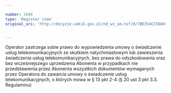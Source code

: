 ```yaml
---

number: 2048
type: 'Register item'
original_uri: 'http://decyzje.uokik.gov.pl/nd_wz_um.nsf/0/7BE354CC5DA94591C12577C30041F8B3?OpenDocument'


---
```


Operator zastrzega sobie prawo do wypowiedzenia umowy o świadczenie usług telekomunikacyjnych ze skutkiem natychmiastowym lub zawieszenia świadczenia usług telekomunikacyjnych, bez prawa do odszkodowania oraz bez wcześniejszego uprzedzenia Abonenta w przypadkach nie przedstawienia przez Abonenta wszystkich dokumentów wymaganych przez Operatora do zawarcia umowy o świadczenie usług telekomunikacyjnych, o których mowa w § 13 pkt 2-4 (§ 20 ust 3 pkt 3.3. Regulaminu)
